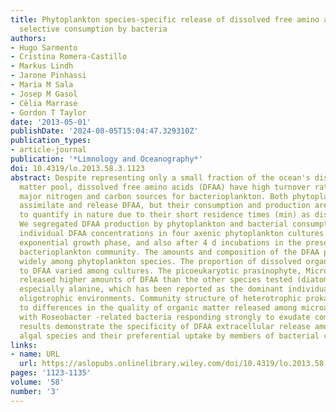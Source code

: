 ```yaml
---
title: Phytoplankton species‐specific release of dissolved free amino acids and their
  selective consumption by bacteria
authors:
- Hugo Sarmento
- Cristina Romera-Castillo
- Markus Lindh
- Jarone Pinhassi
- Maria M Sala
- Josep M Gasol
- Cèlia Marrase
- Gordon T Taylor
date: '2013-05-01'
publishDate: '2024-08-05T15:04:47.329310Z'
publication_types:
- article-journal
publication: '*Limnology and Oceanography*'
doi: 10.4319/lo.2013.58.3.1123
abstract: Despite representing only a small fraction of the ocean's dissolved organic
  matter pool, dissolved free amino acids (DFAA) have high turnover rates and are
  major nitrogen and carbon sources for bacterioplankton. Both phytoplankton and bacterioplankton
  assimilate and release DFAA, but their consumption and production are difficult
  to quantify in nature due to their short residence times (min) as dissolved monomers.
  We segregated DFAA production by phytoplankton and bacterial consumption by measuring
  individual DFAA concentrations in four axenic phytoplankton cultures during the
  exponential growth phase, and also after 4 d incubations in the presence of a natural
  bacterioplankton community. The amounts and composition of the DFAA pool varied
  widely among phytoplankton species. The proportion of dissolved organic carbon attributed
  to DFAA varied among cultures. The picoeukaryotic prasinophyte, Micromonas pusilla,
  released higher amounts of DFAA than the other species tested (diatoms and dinoflagellate),
  especially alanine, which has been reported as the dominant individual DFAA in some
  oligotrophic environments. Community structure of heterotrophic prokaryotes responded
  to differences in the quality of organic matter released among microalgal species,
  with Roseobacter ‐related bacteria responding strongly to exudate composition. Our
  results demonstrate the specificity of DFAA extracellular release among several
  algal species and their preferential uptake by members of bacterial communities.
links:
- name: URL
  url: https://aslopubs.onlinelibrary.wiley.com/doi/10.4319/lo.2013.58.3.1123
pages: '1123-1135'
volume: '58'
number: '3'
---
```

